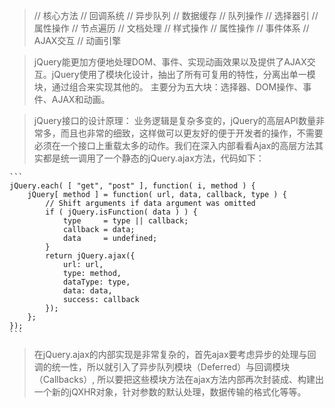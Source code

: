>   // 核心方法
	// 回调系统
	// 异步队列
	// 数据缓存
	// 队列操作
	// 选择器引
	// 属性操作
	// 节点遍历
	// 文档处理
	// 样式操作
	// 属性操作
	// 事件体系
	// AJAX交互
	// 动画引擎

>	jQuery能更加方便地处理DOM、事件、实现动画效果以及提供了AJAX交互。jQuery使用了模块化设计，抽出了所有可复用的特性，分离出单一模块，通过组合来实现其他的。
主要分为五大块：选择器、DOM操作、事件、AJAX和动画。

>	jQuery接口的设计原理：
	业务逻辑是复杂多变的，jQuery的高层API数量非常多，而且也非常的细致，这样做可以更友好的便于开发者的操作，不需要必须在一个接口上重载太多的动作。我们在深入内部看看Ajax的高层方法其实都是统一调用了一个静态的jQuery.ajax方法，代码如下：

	``` 
	jQuery.each( [ "get", "post" ], function( i, method ) {
		jQuery[ method ] = function( url, data, callback, type ) {
			// Shift arguments if data argument was omitted
			if ( jQuery.isFunction( data ) ) {
				type     = type || callback;
				callback = data;
				data     = undefined;
			}
			return jQuery.ajax({
				url: url,
				type: method,
				dataType: type,
				data: data,
				success: callback
			});
		};
	}); 
	```
	
>	在jQuery.ajax的内部实现是非常复杂的，首先ajax要考虑异步的处理与回调的统一性，所以就引入了异步队列模块（Deferred）与回调模块（Callbacks）, 所以要把这些模块方法在ajax方法内部再次封装成、构建出一个新的jQXHR对象，针对参数的默认处理，数据传输的格式化等等。

